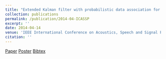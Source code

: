 ```yaml
---
title: "Extended Kalman filter with probabilistic data association for multiple non-concurrent speaker localization in reverberant environments"
collection: publications
permalink: /publication/2014-04-ICASSP
excerpt: ''
date: 2014-04-14
venue: 'IEEE International Conference on Acoustics, Speech and Signal Processing (ICASSP), Italy,'
citation: ''
---
```


[Paper](http://Soumitro-Chakrabarty.github.io/files/14_ICASSP_paper.pdf)
[Poster](http://Soumitro-Chakrabarty.github.io/files/14_ICASSP_poster.pdf)
[Bibtex](http://Soumitro-Chakrabarty.github.io/files/14_ICASSP_bib.tex)